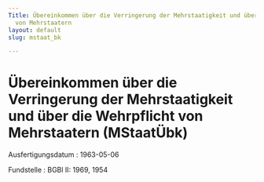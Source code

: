 ```yaml
---
Title: Übereinkommen über die Verringerung der Mehrstaatigkeit und über die Wehrpflicht
  von Mehrstaatern
layout: default
slug: mstaat_bk

---
```


# Übereinkommen über die Verringerung der Mehrstaatigkeit und über die Wehrpflicht von Mehrstaatern (MStaatÜbk)

Ausfertigungsdatum
:   1963-05-06

Fundstelle
:   BGBl II: 1969, 1954

